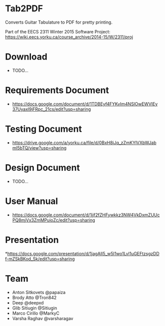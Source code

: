 # Tab2PDF

Converts Guitar Tabulature to PDF for pretty printing.

Part of the EECS 2311 Winter 2015 Software Project: https://wiki.eecs.yorku.ca/course_archive/2014-15/W/2311/proj

# Download

* TODO...

# Requirements Document

* https://docs.google.com/document/d/1TDBEyf4FYKvIm4NSlOwEWVIEy37Uyaxl9jFRpc_21cs/edit?usp=sharing

# Testing Document

* https://drive.google.com/a/yorku.ca/file/d/0BxH8iJq_zZmKYlVXbWJabml5bTQ/view?usp=sharing
 
# Design Document

* TODO...

# User Manual

* https://docs.google.com/document/d/1ijf2fZHFywkkz3NW4VkDxmZUUcPQ8mjVx3ZmMPuioZc/edit?usp=sharing

# Presentation

*https://docs.google.com/presentation/d/1jagAIl5_w5I1wo1Lvl1uGEFtzsgzDDf-mZSkBKod_Sk/edit?usp=sharing
# Team

* Anton Sitkovets @papaiza
* Brody Atto @Tron842
* Deep @deepxd
* Glib Sitiugin @Sitiugin
* Marco Cirillo @MarkyC
* Varsha Raghav @varsharagav

